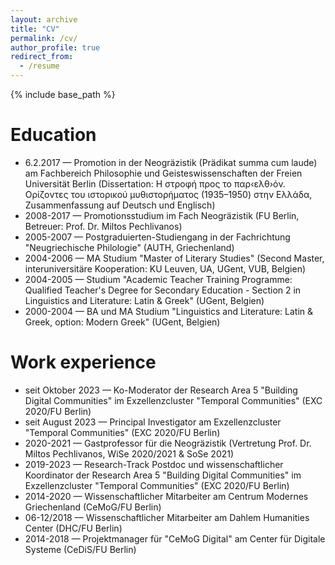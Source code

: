 ```yaml
---
layout: archive
title: "CV"
permalink: /cv/
author_profile: true
redirect_from:
  - /resume
---
```


{% include base_path %}

Education
======
* 6.2.2017 — Promotion in der Neogräzistik (Prädikat summa cum laude) am Fachbereich Philosophie und Geisteswissenschaften der Freien Universität Berlin (Dissertation: Η στροφή προς το παρ‹ελθ›όν. Ορίζοντες του ιστορικού μυθιστορήματος (1935–1950) στην Ελλάδα, Zusammenfassung auf Deutsch und Englisch)
* 2008-2017 — Promotionsstudium im Fach Neogräzistik (FU Berlin, Betreuer: Prof. Dr. Miltos Pechlivanos)
* 2005-2007 — Postgraduierten-Studiengang in der Fachrichtung "Neugriechische Philologie" (AUTH, Griechenland)
* 2004-2006 — MA Studium "Master of Literary Studies" (Second Master, interuniversitäre Kooperation: KU Leuven, UA, UGent, VUB, Belgien)
* 2004-2005 — Studium "Academic Teacher Training Programme: Qualified Teacher's Degree for Secondary Education - Section 2 in Linguistics and Literature: Latin & Greek" (UGent, Belgien)
* 2000-2004 — BA und MA Studium "Linguistics and Literature: Latin & Greek, option: Modern Greek" (UGent, Belgien)

Work experience
======
* seit Oktober 2023 — Ko-Moderator der Research Area 5 "Building Digital Communities" im Exzellenzcluster "Temporal Communities" (EXC 2020/FU Berlin)
* seit August 2023 — Principal Investigator am Exzellenzcluster "Temporal Communities" (EXC 2020/FU Berlin)
* 2020-2021 — Gastprofessor für die Neogräzistik (Vertretung Prof. Dr. Miltos Pechlivanos, WiSe 2020/2021 & SoSe 2021)
* 2019-2023 — Research-Track Postdoc und wissenschaftlicher Koordinator der Research Area 5 "Building Digital Communities" im Exzellenzcluster "Temporal Communities" (EXC 2020/FU Berlin)
* 2014-2020 — Wissenschaftlicher Mitarbeiter am Centrum Modernes Griechenland (CeMoG/FU Berlin)
* 06-12/2018 — Wissenschaftlicher Mitarbeiter am Dahlem Humanities Center (DHC/FU Berlin)
* 2014-2018 — Projektmanager für "CeMoG Digital" am Center für Digitale Systeme (CeDiS/FU Berlin)
